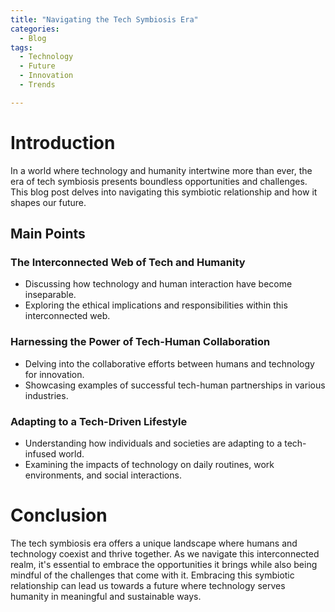 ```yaml
---
title: "Navigating the Tech Symbiosis Era"
categories:
  - Blog
tags:
  - Technology
  - Future
  - Innovation
  - Trends

---
```


# Introduction
In a world where technology and humanity intertwine more than ever, the era of tech symbiosis presents boundless opportunities and challenges. This blog post delves into navigating this symbiotic relationship and how it shapes our future.

## Main Points
### The Interconnected Web of Tech and Humanity
- Discussing how technology and human interaction have become inseparable.
- Exploring the ethical implications and responsibilities within this interconnected web.

### Harnessing the Power of Tech-Human Collaboration
- Delving into the collaborative efforts between humans and technology for innovation.
- Showcasing examples of successful tech-human partnerships in various industries.

### Adapting to a Tech-Driven Lifestyle
- Understanding how individuals and societies are adapting to a tech-infused world.
- Examining the impacts of technology on daily routines, work environments, and social interactions.

# Conclusion
The tech symbiosis era offers a unique landscape where humans and technology coexist and thrive together. As we navigate this interconnected realm, it's essential to embrace the opportunities it brings while also being mindful of the challenges that come with it. Embracing this symbiotic relationship can lead us towards a future where technology serves humanity in meaningful and sustainable ways.